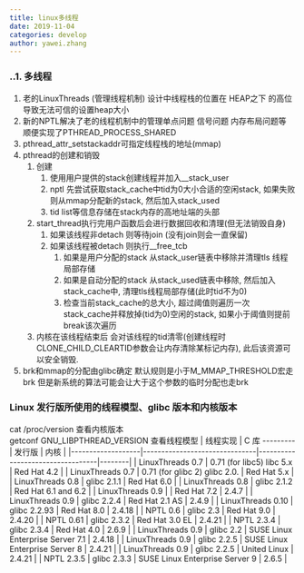 ```yaml
---
title: linux多线程
date: 2019-11-04
categories: develop 
author: yawei.zhang 
---
```


### ..1. 多线程    

1. 老的LinuxThreads (管理线程机制) 设计中线程栈的位置在 HEAP之下 的高位 导致无法可信的设置heap大小  
2.  新的NPTL解决了老的线程机制中的管理单点问题 信号问题 内存布局问题等 顺便实现了PTHREAD_PROCESS_SHARED 
3.  pthread_attr_setstackaddr可指定线程栈的地址(mmap)   
4.  pthread的创建和销毁 
    1.  创建   
        1. 使用用户提供的stack创建线程并加入__stack_user 
        2. nptl 先尝试获取stack_cache中tid为0大小合适的空闲stack, 如果失败则从mmap分配新的stack, 然后加入stack_used  
        3. tid list等信息存储在stack内存的高地址端的头部  
    2.  start_thread执行完用户函数后会进行数据回收和清理(但无法销毁自身)   
        1. 如果该线程非detach 则等待join  (没有join则会一直保留)  
        2. 如果该线程被detach 则执行__free_tcb   
            1. 如果是用户分配的stack 从stack_user链表中移除并清理tls 线程局部存储  
            2. 如果是自动分配的stack 从stack_used链表中移除, 然后加入stack_cache中, 清理tls线程局部存储(此时tid不为0)   
            3. 检查当前stack_cache的总大小, 超过阈值则遍历一次stack_cache并释放掉(tid为0)空闲的stack, 如果小于阈值则提前break该次遍历   
    3. 内核在该线程结束后 会对该线程的tid清零(创建线程时CLONE_CHILD_CLEARTID参数会让内存清除某标记内存), 此后该资源可以安全销毁.        
5.  brk和mmap的分配由glibc确定 默认规则是小于M_MMAP_THRESHOLD宏走brk  但是新系统的算法可能会让大于这个参数的临时分配也走brk   
<!-- more --> 



### Linux 发行版所使用的线程模型、glibc 版本和内核版本    

cat /proc/version                查看内核版本   
getconf GNU_LIBPTHREAD_VERSION   查看线程模型
| 线程实现          | C 库     ---------            | 发行版                           | 内核   |
|-------------------|-------------------------------|----------------------------------|--------|
| LinuxThreads 0.7  | 0.71 (for libc5)  libc 5.x    | Red Hat 4.2                      |
| LinuxThreads 0.7  | 0.71 (for glibc 2) glibc 2.0. | Red Hat 5.x                      |
| LinuxThreads 0.8  | glibc 2.1.1                   | Red Hat 6.0                      |
| LinuxThreads 0.8  | glibc 2.1.2                   | Red Hat 6.1 and 6.2              |
| LinuxThreads 0.9  |                               | Red Hat 7.2                      | 2.4.7  |
| LinuxThreads 0.9  | glibc 2.2.4                   | Red Hat 2.1 AS                   | 2.4.9  |
| LinuxThreads 0.10 | glibc 2.2.93                  | Red Hat 8.0                      | 2.4.18 |
| NPTL 0.6          | glibc 2.3                     | Red Hat 9.0                      | 2.4.20 |
| NPTL 0.61         | glibc 2.3.2                   | Red Hat 3.0 EL                   | 2.4.21 |
| NPTL 2.3.4        | glibc 2.3.4                   | Red Hat 4.0                      | 2.6.9  |
| LinuxThreads 0.9  | glibc 2.2                     | SUSE Linux Enterprise Server 7.1 | 2.4.18 |
| LinuxThreads 0.9  | glibc 2.2.5                   | SUSE Linux Enterprise Server 8   | 2.4.21 |
| LinuxThreads 0.9  | glibc 2.2.5                   | United Linux                     | 2.4.21 |
| NPTL 2.3.5        | glibc 2.3.3                   | SUSE Linux Enterprise Server 9   | 2.6.5  |